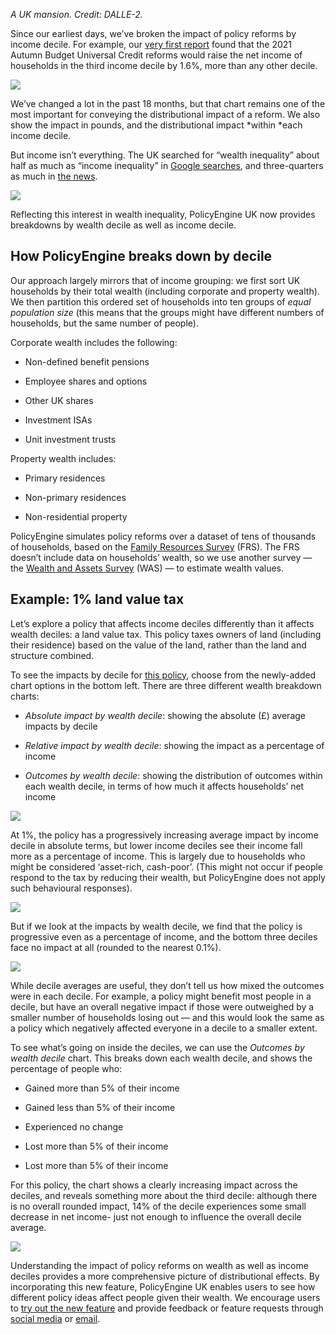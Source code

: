 *A UK mansion. Credit: DALLE-2.*

Since our earliest days, we’ve broken the impact of policy reforms by income decile. For example, our [very first report](https://policyengine.org/uk/blog/2021-10-30-analysing-autumn-budget-universal-credit-reforms-with-policyengine) found that the 2021 Autumn Budget Universal Credit reforms would raise the net income of households in the third income decile by 1.6%, more than any other decile.

![](https://cdn-images-1.medium.com/max/2432/0*YvFdT6fnE10-nRUR)

We’ve changed a lot in the past 18 months, but that chart remains one of the most important for conveying the distributional impact of a reform. We also show the impact in pounds, and the distributional impact *within *each income decile.

But income isn’t everything. The UK searched for “wealth inequality” about half as much as “income inequality” in [Google searches](https://trends.google.com/trends/explore?geo=GB&q=income%20inequality,wealth%20inequality), and three-quarters as much in [the news](https://trends.google.com/trends/explore?geo=GB&gprop=news&q=income%20inequality,wealth%20inequality).

![](https://cdn-images-1.medium.com/max/3200/0*CrX9pRSwE_xKc4uq)

Reflecting this interest in wealth inequality, PolicyEngine UK now provides breakdowns by wealth decile as well as income decile.

## How PolicyEngine breaks down by decile

Our approach largely mirrors that of income grouping: we first sort UK households by their total wealth (including corporate and property wealth). We then partition this ordered set of households into ten groups of *equal population size* (this means that the groups might have different numbers of households, but the same number of people).

Corporate wealth includes the following:

* Non-defined benefit pensions

* Employee shares and options

* Other UK shares

* Investment ISAs

* Unit investment trusts

Property wealth includes:

* Primary residences

* Non-primary residences

* Non-residential property

PolicyEngine simulates policy reforms over a dataset of tens of thousands of households, based on the [Family Resources Survey](https://www.gov.uk/government/collections/family-resources-survey--2) (FRS). The FRS doesn’t include data on households’ wealth, so we use another survey — the [Wealth and Assets Survey](https://www.gov.uk/government/statistics/personal-wealth-statistics-and-the-wealth-and-assets-survey) (WAS) — to estimate wealth values.

## Example: 1% land value tax

Let’s explore a policy that affects income deciles differently than it affects wealth deciles: a land value tax. This policy taxes owners of land (including their residence) based on the value of the land, rather than the land and structure combined.

To see the impacts by decile for [this policy](https://policyengine.org/uk/policy?focus=policyOutput.decileAverageImpact&reform=2320&region=uk&timePeriod=2023&baseline=1), choose from the newly-added chart options in the bottom left. There are three different wealth breakdown charts:

* *Absolute impact by wealth decile*: showing the absolute (£) average impacts by decile

* *Relative impact by wealth decile*: showing the impact as a percentage of income

* *Outcomes by wealth decile*: showing the distribution of outcomes within each wealth decile, in terms of how much it affects households’ net income

![](https://cdn-images-1.medium.com/max/3200/0*p7v9OzI_T7AJz5_k)

At 1%, the policy has a progressively increasing average impact by income decile in absolute terms, but lower income deciles see their income fall more as a percentage of income. This is largely due to households who might be considered ‘asset-rich, cash-poor’. (This might not occur if people respond to the tax by reducing their wealth, but PolicyEngine does not apply such behavioural responses).

![](https://cdn-images-1.medium.com/max/3200/0*4ptlM1KqAxqHWdh7)

But if we look at the impacts by wealth decile, we find that the policy is progressive even as a percentage of income, and the bottom three deciles face no impact at all (rounded to the nearest 0.1%).

![](https://cdn-images-1.medium.com/max/3200/0*92WpS-YPO8PcmXr9)

While decile averages are useful, they don’t tell us how mixed the outcomes were in each decile. For example, a policy might benefit most people in a decile, but have an overall negative impact if those were outweighed by a smaller number of households losing out — and this would look the same as a policy which negatively affected everyone in a decile to a smaller extent.

To see what’s going on inside the deciles, we can use the *Outcomes by wealth decile* chart. This breaks down each wealth decile, and shows the percentage of people who:

* Gained more than 5% of their income

* Gained less than 5% of their income

* Experienced no change

* Lost more than 5% of their income

* Lost more than 5% of their income

For this policy, the chart shows a clearly increasing impact across the deciles, and reveals something more about the third decile: although there is no overall rounded impact, 14% of the decile experiences some small decrease in net income- just not enough to influence the overall decile average.

![](https://cdn-images-1.medium.com/max/2860/0*15I3IwS6oH2lB4l9)

Understanding the impact of policy reforms on wealth as well as income deciles provides a more comprehensive picture of distributional effects. By incorporating this new feature, PolicyEngine UK enables users to see how different policy ideas affect people given their wealth. We encourage users to [try out the new feature](https://policyengine.org/uk) and provide feedback or feature requests through [social media](http://twitter.com/thepolicyengine) or [email](mailto:contact@policyengine.org).
